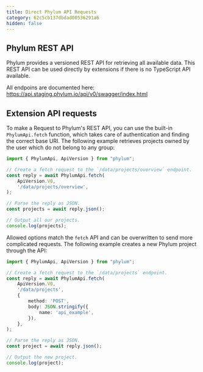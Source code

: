 ```yaml
---
title: Direct Phylum API Requests
category: 62c5cb137dbdad00536291a6
hidden: false
---
```


## Phylum REST API

Phylum provides a versioned REST API for retrieving all available data. This
REST API can be used directly by extensions if there is no TypeScript API
available.

All endpoins are documented here:
https://api.staging.phylum.io/api/v0/swagger/index.html

## Extension API requests

To make a Request to Phylum's REST API, you can use the built-in
`PhylumApi.fetch` function, which takes care of authentication and finding the
correct base URI. The following example retrieves projects owned by the user
which do not belong to any group:

```ts
import { PhylumApi, ApiVersion } from "phylum";

// Create a fetch request to the `/data/projects/overview` endpoint.
const reply = await PhylumApi.fetch(
    ApiVersion.V0,
    '/data/projects/overview',
);

// Parse the reply as JSON.
const projects = await reply.json();

// Output all our projects.
console.log(projects);
```

Allowed options match the `fetch` API and can be overwritten to send more
complicated requests. The following example creates a new Phylum project through
the API:

```ts
import { PhylumApi, ApiVersion } from "phylum";

// Create a fetch request to the `/data/projects` endpoint.
const reply = await PhylumApi.fetch(
    ApiVersion.V0,
    '/data/projects',
    {
        method: 'POST',
        body: JSON.stringify({
            name: 'api_example',
        }),
    },
);

// Parse the reply as JSON.
const project = await reply.json();

// Output the new project.
console.log(project);
```

